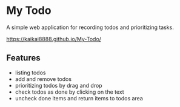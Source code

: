 # My Todo

A simple web application for recording todos and prioritizing tasks.

https://kaikai8888.github.io/My-Todo/

## Features

- listing todos
- add and remove todos
- prioritizing todos by drag and drop
- check todos as done by clicking on the text
- uncheck done items and return items to todos area

